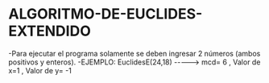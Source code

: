 # ALGORITMO-DE-EUCLIDES-EXTENDIDO
-Para ejecutar el programa solamente se deben ingresar 2 números (ambos positivos y enteros).
-EJEMPLO: 
    EuclidesE(24,18) -----> mcd= 6 , Valor de x=1 , Valor de y= -1
